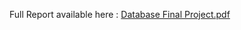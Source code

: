 Full Report available here : [Database Final Project.pdf](https://github.com/ab9649/DBFinalProject/files/10187465/Database.Final.Project.pdf)

